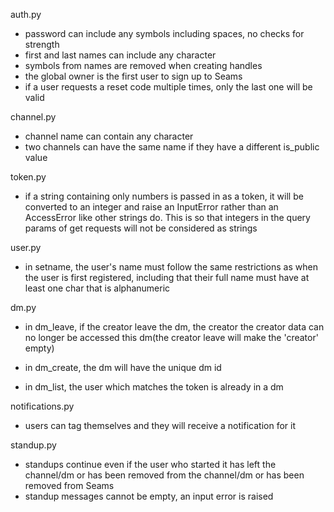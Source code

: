 auth.py
- password can include any symbols including spaces, no checks for strength
- first and last names can include any character
- symbols from names are removed when creating handles
- the global owner is the first user to sign up to Seams
- if a user requests a reset code multiple times, only the last one will be valid

channel.py
- channel name can contain any character
- two channels can have the same name if they have a different is_public value

token.py
- if a string containing only numbers is passed in as a token, it will be
    converted to an integer and raise an InputError rather than an AccessError
    like other strings do. This is so that integers in the query params of get
    requests will not be considered as strings

user.py
- in setname, the user's name must follow the same restrictions as when the user
    is first registered, including that their full name must have at least one char
    that is alphanumeric

dm.py
- in dm_leave, if the creator leave the dm, the creator  the creator data can 
    no longer be accessed this dm(the creator leave will make the 'creator'
    empty)

- in dm_create, the dm will have the unique dm id

- in dm_list, the user which matches the token is already in a dm

notifications.py
- users can tag themselves and they will receive a notification for it

standup.py
- standups continue even if the user who started it has left the channel/dm or
    has been removed from the channel/dm or has been removed from Seams
- standup messages cannot be empty, an input error is raised

